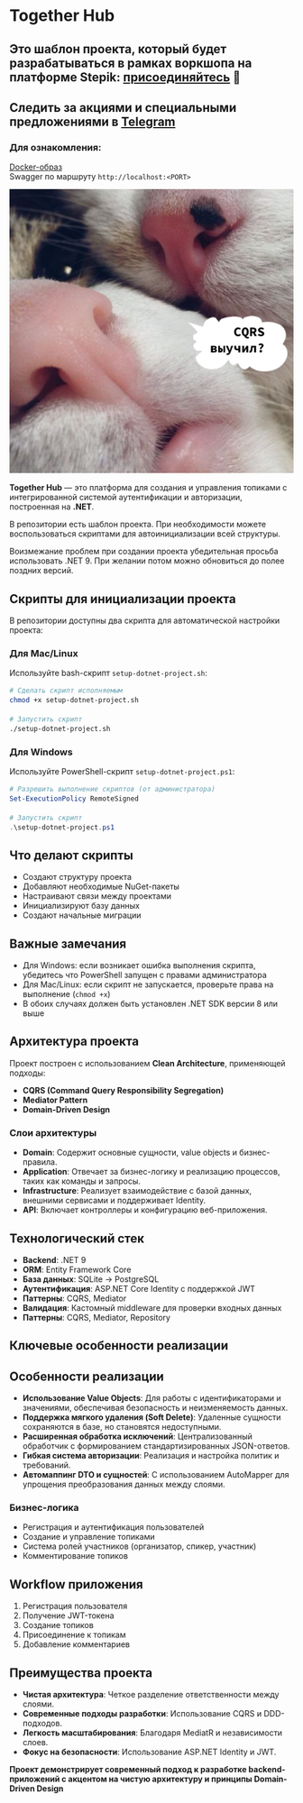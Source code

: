 # Together Hub

## Это шаблон проекта, который будет разрабатываться в рамках воркшопа на платформе Stepik: [присоединяйтесь](https://stepik.org/a/229549/pay?promo=608773466d844860&utm_source=dhub&utm_medium=git&utm_campaign=sale_start&utm_term=cqrs&utm_content=gh) 🙏

## Следить за акциями и специальными предложениями в [Telegram](https://t.me/+DUbX9jlu7T0xOTEy)

### Для ознакомления:  
[Docker-образ](https://hub.docker.com/r/iksergey/together-hub)  
Swagger по маршруту `http://localhost:<PORT>`

![cqrs clean architecture domain driven design ddd](./assets/cqrs-promo.png)

**Together Hub** — это платформа для создания и управления топиками с интегрированной системой аутентификации и авторизации, построенная на **.NET**.

В репозитории есть шаблон проекта. При необходимости можете воспользоваться скриптами для автоинициализации всей структуры.

Воизмежание проблем при создании проекта убедительная просьба использовать .NET 9. При желании потом можно обновиться до полее поздних версий.

## Скрипты для инициализации проекта

В репозитории доступны два скрипта для автоматической настройки проекта:

### Для Mac/Linux
Используйте bash-скрипт `setup-dotnet-project.sh`:

```bash
# Сделать скрипт исполняемым
chmod +x setup-dotnet-project.sh

# Запустить скрипт
./setup-dotnet-project.sh
```

### Для Windows
Используйте PowerShell-скрипт `setup-dotnet-project.ps1`:

```powershell
# Разрешить выполнение скриптов (от администратора)
Set-ExecutionPolicy RemoteSigned

# Запустить скрипт
.\setup-dotnet-project.ps1
```

## Что делают скрипты

- Создают структуру проекта
- Добавляют необходимые NuGet-пакеты
- Настраивают связи между проектами
- Инициализируют базу данных
- Создают начальные миграции

## Важные замечания

- Для Windows: если возникает ошибка выполнения скрипта, убедитесь что PowerShell запущен с правами администратора
- Для Mac/Linux: если скрипт не запускается, проверьте права на выполнение (`chmod +x`)
- В обоих случаях должен быть установлен .NET SDK версии 8 или выше


## Архитектура проекта

Проект построен с использованием **Clean Architecture**, применяющей подходы:

- **CQRS (Command Query Responsibility Segregation)**
- **Mediator Pattern**
- **Domain-Driven Design**

### Слои архитектуры

- **Domain**: Содержит основные сущности, value objects и бизнес-правила.
- **Application**: Отвечает за бизнес-логику и реализацию процессов, таких как команды и запросы.
- **Infrastructure**: Реализует взаимодействие с базой данных, внешними сервисами и поддерживает Identity.
- **API**: Включает контроллеры и конфигурацию веб-приложения.

## Технологический стек

- **Backend**: .NET 9
- **ORM**: Entity Framework Core 
- **База данных**: SQLite -> PostgreSQL 
- **Аутентификация**: ASP.NET Core Identity с поддержкой JWT
- **Паттерны**: CQRS, Mediator
- **Валидация**: Кастомный middleware для проверки входных данных
- **Паттерны**: CQRS, Mediator, Repository 

## Ключевые особенности реализации

## Особенности реализации

- **Использование Value Objects**: Для работы с идентификаторами и значениями, обеспечивая безопасность и неизменяемость данных.
- **Поддержка мягкого удаления (Soft Delete)**: Удаленные сущности сохраняются в базе, но становятся недоступными.
- **Расширенная обработка исключений**: Централизованный обработчик с формированием стандартизированных JSON-ответов.
- **Гибкая система авторизации**: Реализация и настройка политик и требований.
- **Автомаппинг DTO и сущностей**: С использованием AutoMapper для упрощения преобразования данных между слоями.

### Бизнес-логика
- Регистрация и аутентификация пользователей
- Создание и управление топиками
- Система ролей участников (организатор, спикер, участник)
- Комментирование топиков

## Workflow приложения

1. Регистрация пользователя
2. Получение JWT-токена
3. Создание топиков
4. Присоединение к топикам
5. Добавление комментариев

## Преимущества проекта

- **Чистая архитектура**: Четкое разделение ответственности между слоями.
- **Современные подходы разработки**: Использование CQRS и DDD-подходов.
- **Легкость масштабирования**: Благодаря MediatR и независимости слоев.
- **Фокус на безопасности**: Использование ASP.NET Identity и JWT.

**Проект демонстрирует современный подход к разработке backend-приложений с акцентом на чистую архитектуру и принципы Domain-Driven Design**
